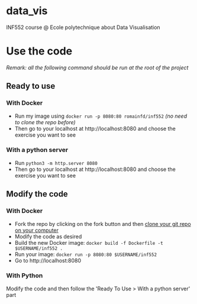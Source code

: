 # data_vis
INF552 course @ Ecole polytechnique about Data Visualisation

# Use the code
_Remark: all the following command should be run at the root of the project_
## Ready to use
### With Docker
* Run my image using `docker run -p 8080:80 romainfd/inf552` _(no need to clone the repo before)_
* Then go to your localhost at http://localhost:8080 and choose the exercise you want to see

### With a python server
* Run `python3 -m http.server 8080`
* Then go to your localhost at http://localhost:8080 and choose the exercise you want to see

## Modify the code
### With Docker
* Fork the repo by clicking on the fork button and then [clone your git repo on your computer](https://help.github.com/articles/cloning-a-repository/)
* Modify the code as desired
* Build the new Docker image: `docker build -f Dockerfile -t $USERNAME/inf552 .`
* Run your image: `docker run -p 8080:80 $USERNAME/inf552`
* Go to http://localhost:8080

### With Python
Modify the code and then follow the 'Ready To Use > With a python server' part
